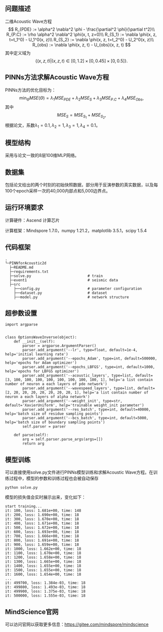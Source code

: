 ## 问题描述

二维Acoustic Wave方程
$$
R_{PDE} := \alpha^2 \nabla^2 \phi - \frac{\partial^2 \phi}{\partial t^2}\\
R_{P.C} := \rho \alpha^2 \nabla^2 \phi(x, t, z=0)\\
R_{S_1} := \nabla \phi(x, z, t=t_1^0) - U_1^0(x, z)\\
R_{S_2} := \nabla \phi(x, z, t=t_2^0) - U_2^0(x, z)\\
R_{obs} := \nabla \phi(x, z, t) - U_{obs}(x, z, t)
$$
其中定义域为
$$
\{(x, z, t) | (x, z, t) \in [0, 1.2]\times[0, 0.45]\times[0, 0.5]\}.
$$

## PINNs方法求解Acoustic Wave方程

PINNs方法的优化目标为：
$$
\min_\Theta MSE(\Theta) = \lambda_1 MSE_{PDE} + \lambda_2 MSE_{S} + \lambda_3 MSE_{P.C} + \lambda_4 MSE_{Obs},
$$
其中
$$
MSE_S = MSE_{S_1} + MSE_{S_2},
$$
根据论文，系数$\lambda_1=0.1, \lambda_2=1, \lambda_3=1, \lambda_4=0.1$。

## 模型结构

采用与论文一致的8层100维MLP网络。

## 数据集

包括论文给出的两个时刻的初始快照数据，部分用于反演参数的真实数据，以及每100个epoch采样一次的40,000内部点和5,000边界点。

## 运行环境要求

计算硬件：Ascend 计算芯片

计算框架：Mindspore 1.7.0，numpy 1.21.2，matplotlib 3.5.1，scipy 1.5.4



## 代码框架

```
.
└─PINNforAcoustic2d
  ├─README.md
  ├─requirements.txt
  ├─solve.py                          # train
  ├─event1                            # seismic data
  ├─src
    ├──config.py                      # parameter configuration
    ├──dataset.py                     # dataset
    ├──model.py                       # network structure

```





## 超参数设置

```
import argparse


class OptionsWaveInverse(object):
    def __init__(self):
        parser = argparse.ArgumentParser()
        parser.add_argument('--lr', type=float, default=1e-4, help='initial learning rate')
        parser.add_argument('--epochs_Adam', type=int, default=500000, help='epochs for Adam optimizer')
        parser.add_argument('--epochs_LBFGS', type=int, default=1000, help='epochs for LBFGS optimizer')
        parser.add_argument('--acoustic_layers', type=list, default=[3, 100, 100, 100, 100, 100, 100, 100, 100, 1], help='a list contain number of neuron a each layers of pde network')
        parser.add_argument('--wavespeed_layers', type=list, default=[2, 20, 20, 20, 20, 20, 20, 20, 1], help='a list contain number of neuron a each layers of alpha network')
        parser.add_argument('--weight_init', type=str, default='XavierUniform', help='trainable weight_init parameter')
        parser.add_argument('--res_batch', type=int, default=40000, help='batch size of residue sampling points')
        parser.add_argument('--bcs_batch', type=int, default=5000, help='batch size of boundary sampling points')
        self.parser = parser

    def parse(self):
        arg = self.parser.parse_args(args=[])
        return arg
```



## 模型训练

可以直接使用solve.py文件进行PINNs模型训练和求解Acoustic Wave方程。在训练过程中，模型的参数和训练过程也会被自动保存

```
python solve.py
```

模型的损失值会实时展示出来，变化如下：

```
start training...
it: 100, loss: 1.681e+00, time: 148
it: 200, loss: 1.690e+00, time: 18
it: 300, loss: 1.670e+00, time: 18
it: 400, loss: 1.671e+00, time: 18
it: 500, loss: 1.672e+00, time: 18
it: 600, loss: 1.693e+00, time: 18
it: 700, loss: 1.666e+00, time: 18
it: 800, loss: 1.691e+00, time: 18
it: 900, loss: 1.659e+00, time: 18
it: 1000, loss: 1.662e+00, time: 18
it: 1100, loss: 1.670e+00, time: 18
it: 1200, loss: 1.658e+00, time: 18
it: 1300, loss: 1.665e+00, time: 18
it: 1400, loss: 1.655e+00, time: 18
it: 1500, loss: 1.655e+00, time: 18
it: 1600, loss: 1.654e+00, time: 18
...
it: 499700, loss: 1.384e-03, time: 18
it: 499800, loss: 1.493e-03, time: 18
it: 499900, loss: 1.375e-03, time: 18
it: 500000, loss: 1.555e-03, time: 18
```

## MindScience官网

可以访问官网以获取更多信息：https://gitee.com/mindspore/mindscience